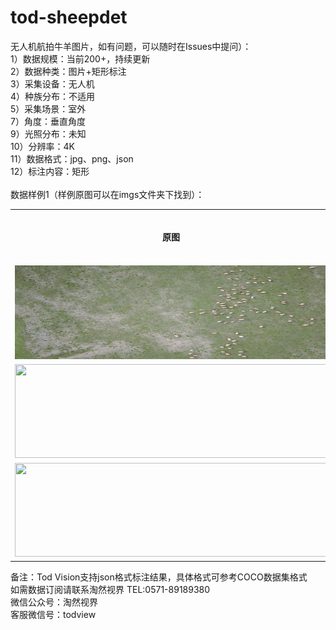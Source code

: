 # tod-sheepdet
无人机航拍牛羊图片，如有问题，可以随时在Issues中提问）：<br>
1）数据规模：当前200+，持续更新<br>
2）数据种类：图片+矩形标注<br>
3）采集设备：无人机<br>
4）种族分布：不适用<br>
5）采集场景：室外<br>
7）角度：垂直角度<br>
9）光照分布：未知<br>
10）分辨率：4K <br>
11）数据格式：jpg、png、json<br>
12）标注内容：矩形<br>
<br>数据样例1（样例原图可以在imgs文件夹下找到）：<br>
<table>
  <tr>
    <th>原图</th>
    <th>标注样例</th>
  </tr>
  <tr>
    <td> <img src="https://github.com/tubceanhlj/tod-sheepdet/blob/master/imgs/693191113827659876.jpg" width="500" height="150" /> </td>
    <td> <img src="https://github.com/tubceanhlj/tod-sheepdet/blob/master/imgs/693191113827659876_L.jpg" width="500" height="150" /> </td>
  </tr>
  <tr>
    <td> <img src="https://github.com/tubceanhlj/tod-sheepdet/blob/master/imgs/747328083604509596.jpg" width="500" height="150" /> </td>
    <td> <img src="https://github.com/tubceanhlj/tod-sheepdet/blob/master/imgs/747328083604509596_L.jpg" width="500" height="150" /> </td>
  </tr>
  <tr>
    <td> <img src="https://github.com/tubceanhlj/tod-sheepdet/blob/master/imgs/873620938911533560.jpg" width="500" height="150" /> </td>
    <td> <img src="https://github.com/tubceanhlj/tod-sheepdet/blob/master/imgs/873620938911533560_L.jpg" width="500" height="150" /> </td>
  </tr>      
</table>
      


备注：Tod Vision支持json格式标注结果，具体格式可参考COCO数据集格式<br> 
如需数据订阅请联系淘然视界 TEL:0571-89189380<br> 
微信公众号：淘然视界<br> 
客服微信号：todview<br> 
      
